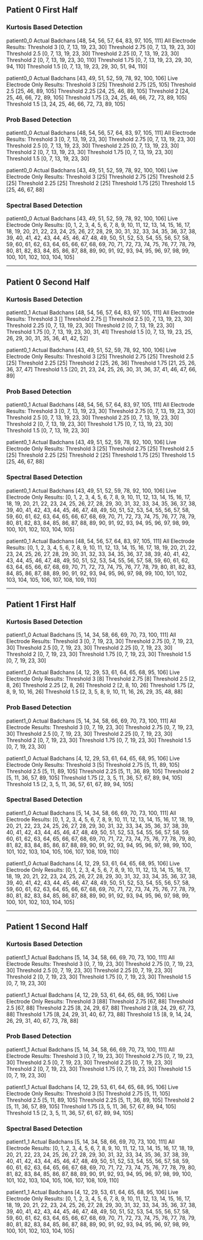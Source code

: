 ## Patient 0 First Half

### Kurtosis Based Detection
patient0_0
Actual Badchans
[48, 54, 56, 57, 64, 83, 97, 105, 111]
All Electrode Results:
Threshold 3
[0, 7, 13, 19, 23, 30]
Threshold 2.75
[0, 7, 13, 19, 23, 30]
Threshold 2.5
[0, 7, 13, 19, 23, 30]
Threshold 2.25
[0, 7, 13, 19, 23, 30]
Threshold 2
[0, 7, 13, 19, 23, 30, 110]
Threshold 1.75
[0, 7, 13, 19, 23, 29, 30, 94, 110]
Threshold 1.5
[0, 7, 13, 19, 23, 29, 30, 51, 94, 110]

patient0_0
Actual Badchans
[43, 49, 51, 52, 59, 78, 92, 100, 106]
Live Electrode Only Results:
Threshold 3
[25]
Threshold 2.75
[25, 105]
Threshold 2.5
[25, 46, 89, 105]
Threshold 2.25
[24, 25, 46, 89, 105]
Threshold 2
[24, 25, 46, 66, 72, 89, 105]
Threshold 1.75
[3, 24, 25, 46, 66, 72, 73, 89, 105]
Threshold 1.5
[3, 24, 25, 46, 66, 72, 73, 89, 105]



### Prob Based Detection
patient0_0
Actual Badchans
[48, 54, 56, 57, 64, 83, 97, 105, 111]
All Electrode Results:
Threshold 3
[0, 7, 13, 19, 23, 30]
Threshold 2.75
[0, 7, 13, 19, 23, 30]
Threshold 2.5
[0, 7, 13, 19, 23, 30]
Threshold 2.25
[0, 7, 13, 19, 23, 30]
Threshold 2
[0, 7, 13, 19, 23, 30]
Threshold 1.75
[0, 7, 13, 19, 23, 30]
Threshold 1.5
[0, 7, 13, 19, 23, 30]


patient0_0
Actual Badchans
[43, 49, 51, 52, 59, 78, 92, 100, 106]
Live Electrode Only Results:
Threshold 3
[25]
Threshold 2.75
[25]
Threshold 2.5
[25]
Threshold 2.25
[25]
Threshold 2
[25]
Threshold 1.75
[25]
Threshold 1.5
[25, 46, 67, 88]



### Spectral Based Detection
patient0_0
Actual Badchans
[43, 49, 51, 52, 59, 78, 92, 100, 106]
Live Electrode Only Results:
[0, 1, 2, 3, 4, 5, 6, 7, 8, 9, 10, 11, 12, 13, 14, 15, 16, 17, 18, 19, 20, 21, 22, 23, 24, 25, 26, 27, 28, 29, 30, 31, 32, 33, 34, 35, 36, 37, 38, 39, 40, 41, 42, 43, 44, 45, 46, 47, 48, 49, 50, 51, 52, 53, 54, 55, 56, 57, 58, 59, 60, 61, 62, 63, 64, 65, 66, 67, 68, 69, 70, 71, 72, 73, 74, 75, 76, 77, 78, 79, 80, 81, 82, 83, 84, 85, 86, 87, 88, 89, 90, 91, 92, 93, 94, 95, 96, 97, 98, 99, 100, 101, 102, 103, 104, 105]


***

## Patient 0 Second Half

### Kurtosis Based Detection
patient0_1
Actual Badchans
[48, 54, 56, 57, 64, 83, 97, 105, 111]
All Electrode Results:
Threshold 3
[]
Threshold 2.75
[]
Threshold 2.5
[0, 7, 13, 19, 23, 30]
Threshold 2.25
[0, 7, 13, 19, 23, 30]
Threshold 2
[0, 7, 13, 19, 23, 30]
Threshold 1.75
[0, 7, 13, 19, 23, 30, 31, 41]
Threshold 1.5
[0, 7, 13, 19, 23, 25, 26, 29, 30, 31, 35, 36, 41, 42, 52]

patient0_1
Actual Badchans
[43, 49, 51, 52, 59, 78, 92, 100, 106]
Live Electrode Only Results:
Threshold 3
[25]
Threshold 2.75
[25]
Threshold 2.5
[25]
Threshold 2.25
[25]
Threshold 2
[25, 26, 36]
Threshold 1.75
[21, 25, 26, 36, 37, 47]
Threshold 1.5
[20, 21, 23, 24, 25, 26, 30, 31, 36, 37, 41, 46, 47, 66, 89]



### Prob Based Detection
patient0_1
Actual Badchans
[48, 54, 56, 57, 64, 83, 97, 105, 111]
All Electrode Results:
Threshold 3
[0, 7, 13, 19, 23, 30]
Threshold 2.75
[0, 7, 13, 19, 23, 30]
Threshold 2.5
[0, 7, 13, 19, 23, 30]
Threshold 2.25
[0, 7, 13, 19, 23, 30]
Threshold 2
[0, 7, 13, 19, 23, 30]
Threshold 1.75
[0, 7, 13, 19, 23, 30]
Threshold 1.5
[0, 7, 13, 19, 23, 30]

patient0_1
Actual Badchans
[43, 49, 51, 52, 59, 78, 92, 100, 106]
Live Electrode Only Results:
Threshold 3
[25]
Threshold 2.75
[25]
Threshold 2.5
[25]
Threshold 2.25
[25]
Threshold 2
[25]
Threshold 1.75
[25]
Threshold 1.5
[25, 46, 67, 88]



### Spectral Based Detection
patient0_1
Actual Badchans
[43, 49, 51, 52, 59, 78, 92, 100, 106]
Live Electrode Only Results:
[0, 1, 2, 3, 4, 5, 6, 7, 8, 9, 10, 11, 12, 13, 14, 15, 16, 17, 18, 19, 20, 21, 22, 23, 24, 25, 26, 27, 28, 29, 30, 31, 32, 33, 34, 35, 36, 37, 38, 39, 40, 41, 42, 43, 44, 45, 46, 47, 48, 49, 50, 51, 52, 53, 54, 55, 56, 57, 58, 59, 60, 61, 62, 63, 64, 65, 66, 67, 68, 69, 70, 71, 72, 73, 74, 75, 76, 77, 78, 79, 80, 81, 82, 83, 84, 85, 86, 87, 88, 89, 90, 91, 92, 93, 94, 95, 96, 97, 98, 99, 100, 101, 102, 103, 104, 105]

patient0_1
Actual Badchans
[48, 54, 56, 57, 64, 83, 97, 105, 111]
All Electrode Results:
[0, 1, 2, 3, 4, 5, 6, 7, 8, 9, 10, 11, 12, 13, 14, 15, 16, 17, 18, 19, 20, 21, 22, 23, 24, 25, 26, 27, 28, 29, 30, 31, 32, 33, 34, 35, 36, 37, 38, 39, 40, 41, 42, 43, 44, 45, 46, 47, 48, 49, 50, 51, 52, 53, 54, 55, 56, 57, 58, 59, 60, 61, 62, 63, 64, 65, 66, 67, 68, 69, 70, 71, 72, 73, 74, 75, 76, 77, 78, 79, 80, 81, 82, 83, 84, 85, 86, 87, 88, 89, 90, 91, 92, 93, 94, 95, 96, 97, 98, 99, 100, 101, 102, 103, 104, 105, 106, 107, 108, 109, 110]



***

## Patient 1 First Half

### Kurtosis Based Detection
patient1_0
Actual Badchans
[5, 14, 34, 58, 66, 69, 70, 73, 100, 111]
All Electrode Results:
Threshold 3
[0, 7, 19, 23, 30]
Threshold 2.75
[0, 7, 19, 23, 30]
Threshold 2.5
[0, 7, 19, 23, 30]
Threshold 2.25
[0, 7, 19, 23, 30]
Threshold 2
[0, 7, 19, 23, 30]
Threshold 1.75
[0, 7, 19, 23, 30]
Threshold 1.5
[0, 7, 19, 23, 30]

patient1_0
Actual Badchans
[4, 12, 29, 53, 61, 64, 65, 68, 95, 106]
Live Electrode Only Results:
Threshold 3
[8]
Threshold 2.75
[8]
Threshold 2.5
[2, 8, 26]
Threshold 2.25
[2, 8, 26]
Threshold 2
[2, 8, 10, 26]
Threshold 1.75
[2, 8, 9, 10, 16, 26]
Threshold 1.5
[2, 3, 5, 8, 9, 10, 11, 16, 26, 29, 35, 48, 88]



### Prob Based Detection
patient1_0
Actual Badchans
[5, 14, 34, 58, 66, 69, 70, 73, 100, 111]
All Electrode Results:
Threshold 3
[0, 7, 19, 23, 30]
Threshold 2.75
[0, 7, 19, 23, 30]
Threshold 2.5
[0, 7, 19, 23, 30]
Threshold 2.25
[0, 7, 19, 23, 30]
Threshold 2
[0, 7, 19, 23, 30]
Threshold 1.75
[0, 7, 19, 23, 30]
Threshold 1.5
[0, 7, 19, 23, 30]

patient1_0
Actual Badchans
[4, 12, 29, 53, 61, 64, 65, 68, 95, 106]
Live Electrode Only Results:
Threshold 3
[5]
Threshold 2.75
[5, 11, 89, 105]
Threshold 2.5
[5, 11, 89, 105]
Threshold 2.25
[5, 11, 36, 89, 105]
Threshold 2
[5, 11, 36, 57, 89, 105]
Threshold 1.75
[2, 3, 5, 11, 36, 57, 67, 89, 94, 105]
Threshold 1.5
[2, 3, 5, 11, 36, 57, 61, 67, 89, 94, 105]



### Spectral Based Detection
patient1_0
Actual Badchans
[5, 14, 34, 58, 66, 69, 70, 73, 100, 111]
All Electrode Results:
[0, 1, 2, 3, 4, 5, 6, 7, 8, 9, 10, 11, 12, 13, 14, 15, 16, 17, 18, 19, 20, 21, 22, 23, 24, 25, 26, 27, 28, 29, 30, 31, 32, 33, 34, 35, 36, 37, 38, 39, 40, 41, 42, 43, 44, 45, 46, 47, 48, 49, 50, 51, 52, 53, 54, 55, 56, 57, 58, 59, 60, 61, 62, 63, 64, 65, 66, 67, 68, 69, 70, 71, 72, 73, 74, 75, 76, 77, 78, 79, 80, 81, 82, 83, 84, 85, 86, 87, 88, 89, 90, 91, 92, 93, 94, 95, 96, 97, 98, 99, 100, 101, 102, 103, 104, 105, 106, 107, 108, 109, 110]

patient1_0
Actual Badchans
[4, 12, 29, 53, 61, 64, 65, 68, 95, 106]
Live Electrode Only Results:
[0, 1, 2, 3, 4, 5, 6, 7, 8, 9, 10, 11, 12, 13, 14, 15, 16, 17, 18, 19, 20, 21, 22, 23, 24, 25, 26, 27, 28, 29, 30, 31, 32, 33, 34, 35, 36, 37, 38, 39, 40, 41, 42, 43, 44, 45, 46, 47, 48, 49, 50, 51, 52, 53, 54, 55, 56, 57, 58, 59, 60, 61, 62, 63, 64, 65, 66, 67, 68, 69, 70, 71, 72, 73, 74, 75, 76, 77, 78, 79, 80, 81, 82, 83, 84, 85, 86, 87, 88, 89, 90, 91, 92, 93, 94, 95, 96, 97, 98, 99, 100, 101, 102, 103, 104, 105]




***

## Patient 1 Second Half

### Kurtosis Based Detection
patient1_1
Actual Badchans
[5, 14, 34, 58, 66, 69, 70, 73, 100, 111]
All Electrode Results:
Threshold 3
[0, 7, 19, 23, 30]
Threshold 2.75
[0, 7, 19, 23, 30]
Threshold 2.5
[0, 7, 19, 23, 30]
Threshold 2.25
[0, 7, 19, 23, 30]
Threshold 2
[0, 7, 19, 23, 30]
Threshold 1.75
[0, 7, 19, 23, 30]
Threshold 1.5
[0, 7, 19, 23, 30]

patient1_1
Actual Badchans
[4, 12, 29, 53, 61, 64, 65, 68, 95, 106]
Live Electrode Only Results:
Threshold 3
[88]
Threshold 2.75
[67, 88]
Threshold 2.5
[67, 88]
Threshold 2.25
[8, 24, 29, 67, 88]
Threshold 2
[8, 24, 29, 67, 73, 88]
Threshold 1.75
[8, 24, 29, 31, 40, 67, 73, 88]
Threshold 1.5
[8, 9, 14, 24, 26, 29, 31, 40, 67, 73, 78, 88]



### Prob Based Detection
patient1_1
Actual Badchans
[5, 14, 34, 58, 66, 69, 70, 73, 100, 111]
All Electrode Results:
Threshold 3
[0, 7, 19, 23, 30]
Threshold 2.75
[0, 7, 19, 23, 30]
Threshold 2.5
[0, 7, 19, 23, 30]
Threshold 2.25
[0, 7, 19, 23, 30]
Threshold 2
[0, 7, 19, 23, 30]
Threshold 1.75
[0, 7, 19, 23, 30]
Threshold 1.5
[0, 7, 19, 23, 30]

patient1_1
Actual Badchans
[4, 12, 29, 53, 61, 64, 65, 68, 95, 106]
Live Electrode Only Results:
Threshold 3
[5]
Threshold 2.75
[5, 11, 105]
Threshold 2.5
[5, 11, 89, 105]
Threshold 2.25
[5, 11, 36, 89, 105]
Threshold 2
[5, 11, 36, 57, 89, 105]
Threshold 1.75
[3, 5, 11, 36, 57, 67, 89, 94, 105]
Threshold 1.5
[2, 3, 5, 11, 36, 57, 61, 67, 89, 94, 105]



### Spectral Based Detection
patient1_1
Actual Badchans
[5, 14, 34, 58, 66, 69, 70, 73, 100, 111]
All Electrode Results:
[0, 1, 2, 3, 4, 5, 6, 7, 8, 9, 10, 11, 12, 13, 14, 15, 16, 17, 18, 19, 20, 21, 22, 23, 24, 25, 26, 27, 28, 29, 30, 31, 32, 33, 34, 35, 36, 37, 38, 39, 40, 41, 42, 43, 44, 45, 46, 47, 48, 49, 50, 51, 52, 53, 54, 55, 56, 57, 58, 59, 60, 61, 62, 63, 64, 65, 66, 67, 68, 69, 70, 71, 72, 73, 74, 75, 76, 77, 78, 79, 80, 81, 82, 83, 84, 85, 86, 87, 88, 89, 90, 91, 92, 93, 94, 95, 96, 97, 98, 99, 100, 101, 102, 103, 104, 105, 106, 107, 108, 109, 110]

patient1_1
Actual Badchans
[4, 12, 29, 53, 61, 64, 65, 68, 95, 106]
Live Electrode Only Results:
[0, 1, 2, 3, 4, 5, 6, 7, 8, 9, 10, 11, 12, 13, 14, 15, 16, 17, 18, 19, 20, 21, 22, 23, 24, 25, 26, 27, 28, 29, 30, 31, 32, 33, 34, 35, 36, 37, 38, 39, 40, 41, 42, 43, 44, 45, 46, 47, 48, 49, 50, 51, 52, 53, 54, 55, 56, 57, 58, 59, 60, 61, 62, 63, 64, 65, 66, 67, 68, 69, 70, 71, 72, 73, 74, 75, 76, 77, 78, 79, 80, 81, 82, 83, 84, 85, 86, 87, 88, 89, 90, 91, 92, 93, 94, 95, 96, 97, 98, 99, 100, 101, 102, 103, 104, 105]
